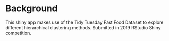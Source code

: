 # Background

This shiny app makes use of the Tidy Tuesday Fast Food Dataset to explore different hierarchical clustering methods. Submitted in 2019 RStudio Shiny competition.
